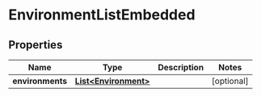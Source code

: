 

# EnvironmentListEmbedded

## Properties

Name | Type | Description | Notes
------------ | ------------- | ------------- | -------------
**environments** | [**List&lt;Environment&gt;**](Environment.md) |  |  [optional]




